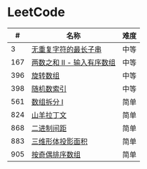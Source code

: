 LeetCode
========

| #   | 名称                                                                                                | 难度 |
|-----|---------------------------------------------------------------------------------------------------|----|
| 3   | [无重复字符的最长子串](https://leetcode-cn.com/problems/longest-substring-without-repeating-characters/)    | 中等 |
| 167 | [两数之和 II - 输入有序数组](https://leetcode-cn.com/problems/two-sum-ii-input-array-is-sorted/)    | 中等 |
| 396 | [旋转数组](https://leetcode-cn.com/problems/rotate-function/)                                         | 中等 |
| 398 | [随机数索引](https://leetcode-cn.com/problems/random-pick-index/)                                      | 中等 |
| 561 | [数组拆分 I](https://leetcode-cn.com/problems/array-partition-i/)                                      | 简单 |
| 824 | [山羊拉丁文](https://leetcode-cn.com/problems/goat-latin/)                                      | 简单 |
| 868 | [二进制间距](https://leetcode-cn.com/problems/binary-gap/)                                             | 简单 |
| 883 | [三维形体投影面积](https://leetcode-cn.com/problems/projection-area-of-3d-shapes/)                        | 简单 |
| 905 | [按奇偶排序数组](https://leetcode-cn.com/problems/sort-array-by-parity/)                        | 简单 |
